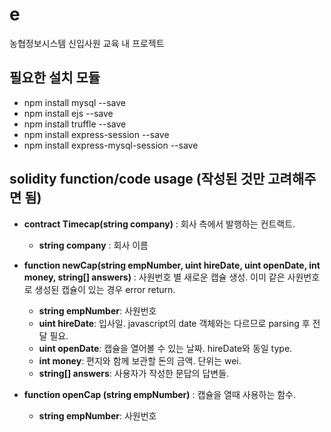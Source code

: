 # e
농협정보시스템 신입사원 교육 내 프로젝트

## 필요한 설치 모듈
* npm install mysql --save
* npm install ejs --save
* npm install truffle --save
* npm install express-session --save
* npm install express-mysql-session --save


## solidity function/code usage (작성된 것만 고려해주면 됨)
* **contract Timecap(string company)**
    : 회사 측에서 발행하는 컨트랙트.
    + **string company** :  회사 이름

* **function newCap(string empNumber, uint hireDate, uint openDate, int money, string[] answers)**
    : 사원번호 별 새로운 캡슐 생성. 이미 같은 사원번호로 생성된 캡슐이 있는 경우 error return. 

    + **string empNumber**: 사원번호
    + **uint hireDate**: 입사일. javascript의 date 객체와는 다르므로 parsing 후 전달 필요.
    + **uint openDate**: 캡슐을 열어볼 수 있는 날짜. hireDate와 동일 type.
    + **int money**: 편지와 함께 보관할 돈의 금액. 단위는 wei.
    + **string[] answers**: 사용자가 작성한 문답의 답변들.

* **function openCap (string empNumber)**
    : 캡슐을 열때 사용하는 함수.
    + **string empNumber**: 사원번호